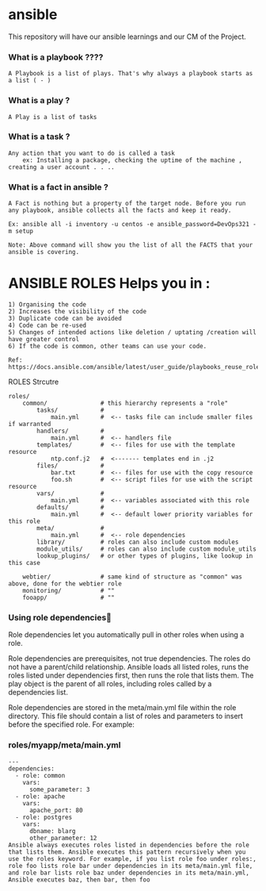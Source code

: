 # ansible

This repository will have our ansible learnings and our CM of the Project.

### What is a playbook ????

```
A Playbook is a list of plays. That's why always a playbook starts as a list ( - )
```

### What is a play ?

```
A Play is a list of tasks
```

### What is a task ?

```
Any action that you want to do is called a task
    ex: Installing a package, checking the uptime of the machine , creating a user account . . .. 

``` 


### What is a fact in ansible ?

```
A Fact is nothing but a property of the target node. Before you run any playbook, ansible collects all the facts and keep it ready.

Ex: ansible all -i inventory -u centos -e ansible_password=DevOps321 -m setup

Note: Above command will show you the list of all the FACTS that your ansible is covering.
```

# ANSIBLE ROLES Helps you in :
```
1) Organising the code 
2) Increases the visibility of the code 
3) Duplicate code can be avoided 
4) Code can be re-used
5) Changes of intended actions like deletion / uptating /creation will have greater control
6) If the code is common, other teams can use your code.

Ref: https://docs.ansible.com/ansible/latest/user_guide/playbooks_reuse_roles.html

```

ROLES Strcutre

```
roles/
    common/               # this hierarchy represents a "role"
        tasks/            #
            main.yml      #  <-- tasks file can include smaller files if warranted
        handlers/         #
            main.yml      #  <-- handlers file
        templates/        #  <-- files for use with the template resource
            ntp.conf.j2   #  <------- templates end in .j2
        files/            #
            bar.txt       #  <-- files for use with the copy resource
            foo.sh        #  <-- script files for use with the script resource
        vars/             #
            main.yml      #  <-- variables associated with this role
        defaults/         #
            main.yml      #  <-- default lower priority variables for this role
        meta/             #
            main.yml      #  <-- role dependencies
        library/          # roles can also include custom modules
        module_utils/     # roles can also include custom module_utils
        lookup_plugins/   # or other types of plugins, like lookup in this case

    webtier/              # same kind of structure as "common" was above, done for the webtier role
    monitoring/           # ""
    fooapp/               # ""

``` 


### Using role dependencies
Role dependencies let you automatically pull in other roles when using a role.

Role dependencies are prerequisites, not true dependencies. The roles do not have a parent/child relationship. Ansible loads all listed roles, runs the roles listed under dependencies first, then runs the role that lists them. The play object is the parent of all roles, including roles called by a dependencies list.

Role dependencies are stored in the meta/main.yml file within the role directory. This file should contain a list of roles and parameters to insert before the specified role. For example:

### roles/myapp/meta/main.yml
```
---
dependencies:
  - role: common
    vars:
      some_parameter: 3
  - role: apache
    vars:
      apache_port: 80
  - role: postgres
    vars:
      dbname: blarg
      other_parameter: 12
Ansible always executes roles listed in dependencies before the role that lists them. Ansible executes this pattern recursively when you use the roles keyword. For example, if you list role foo under roles:, role foo lists role bar under dependencies in its meta/main.yml file, and role bar lists role baz under dependencies in its meta/main.yml, Ansible executes baz, then bar, then foo

``` 